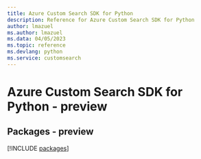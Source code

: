 ```yaml
---
title: Azure Custom Search SDK for Python
description: Reference for Azure Custom Search SDK for Python
author: lmazuel
ms.author: lmazuel
ms.data: 04/05/2023
ms.topic: reference
ms.devlang: python
ms.service: customsearch
---
```

# Azure Custom Search SDK for Python - preview
## Packages - preview
[!INCLUDE [packages](custom-search-index.md)]